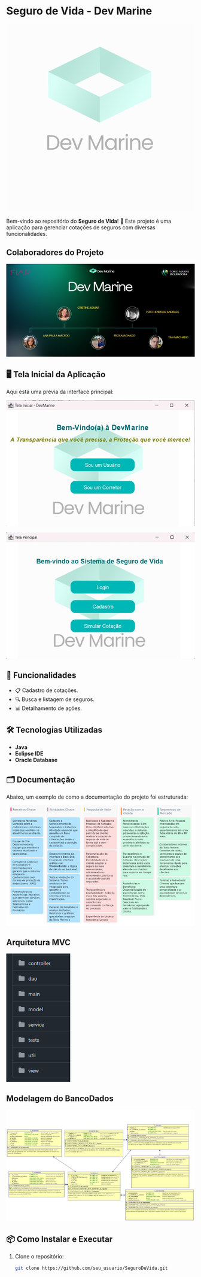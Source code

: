 # Seguro de Vida - Dev Marine

![logo de Dev Marine](img/LogoDevMarine.jpeg)

Bem-vindo ao repositório do **Seguro de Vida**! 🚀 Este projeto é uma aplicação para gerenciar cotações de seguros com diversas funcionalidades.

## Colaboradores do Projeto

![Integrantes/Colaboradores](img/integrantes.png)


## 🖥️ Tela Inicial da Aplicação

Aqui está uma prévia da interface principal:

![Tela Inicial](img/telaInicial.jpeg)


![Tela Principal](img/telaPrincipal.jpeg)


## 📖 Funcionalidades

- 📋 Cadastro de cotações.
- 🔍 Busca e listagem de seguros.
- 📊 Detalhamento de ações.

## 🛠️ Tecnologias Utilizadas

- **Java**
- **Eclipse IDE**
- **Oracle Database**

## 🗂️ Documentação

Abaixo, um exemplo de como a documentação do projeto foi estruturada:

![Canvas do Sistema](img/canvas.png)


## Arquitetura MVC

![MVC](img/arquitetura.png)



## Modelagem do BancoDados

![MER do BB](img/ModelagemBanco.jpeg)


## 📦 Como Instalar e Executar

1. Clone o repositório:
   ```bash
   git clone https://github.com/seu_usuario/SeguroDeVida.git

